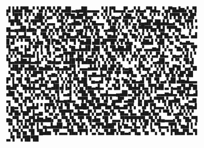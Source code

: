 ▟▐▟▟▜▙▞▝▟▚▜▞▟▚▟▉▃▄▟█▃▃▃▝▟▐▜▃▃▛▃▞▟▃▞▜▟▃▝▄▛▇▟▆▞▄▜▚▝█▜▝▞▝▟█▞▄▞▚▜▞▛▇▟▇▜▄▞▚▝▞▞▄▃▞▟▇▃▚▜▄▝▞▝▝▟▐▜▜▞▛▟▛▝█▜▙▝▚▜▛▜▞▃▃▝▜▞▃▟▆▞▛▞▆▃▃▝▊▟▚▝▉▞▃▜▄▟▛▟█▟▟▃▞▜▄▜▜▝▆▃▄▟▉▟▅▞▚▟▚▞▅▜▞▟▞▃▄▜▜▞▙▝▃▟█▞▞▝▃▜▞▜▜▜▅▜▟▝▛▜▅▝▝▞▝▟▄▞▄▟▃▝▚▝█▞▞▝▄▛▇▃▟▜▟▃▚▜▃▝▅▟▞▝▇▝▆▞▞▃▙▝▅▛▇▃▚▞▅▃▚▟▊▟▝▝▝▜▞▟▅▝▊▛▇▞▜▝▜▝▆▟▊▟▉▟▛▜▛▞▛▟▄▝▝▟▇▟▝▟▊▝▅▝▚▃▅▃▜▃▆▝▐▟▝▛▐▝▊▝▅▞▙▝▇▃▙▟▊▟▇▝▟▝█▟▇▟▉▝▄▞▃▃▅▟▝▞▃▝▆▞▙▝▛▞▞▞▜▟▅▟▐▝▃▜▝▃▅▜▜▛▐▟▝▃▛▞▄▝█▃▚▜▞▝▟▞▄▞▞▃▛▟▃▝▄▃▞▟▐▝▜▃▟▟▇▟▃▟▞▝▅▟▄▞▟▟▉▜▜▟▇▟▚▝▞▞▛▃▝▝▞▝▐▞▚▝▃▟▉▃▝▝▚▝▉▟▝▟█▟▚▟▇▞▅▟▇▞▅▃▆▟▜▝▃▃▟▟▞▟▊▟▛▟▚▃▄▝▟▜▄▞▝▞▟▝▄▛▇▝▄▞▆▝▅▝▚▝▞▟▛▜▝▃▅▞▞▝▅▜▞▝▊▃▆▃▙▞▛▝▛▝▜▜▄▝▃▞▅▜▟▝▅▜▞▟▛▟▊▛▐▝▉▝▉▃▅▜▚▞▄▟▝▞▟▞▜▟█▝▄▃▟▝▛▝▆▝▆▞▅▃▟▝▊▝▊▃▞▟▊▟▅▟▃▃▆▟▛▝▇▟▟▃▛▜▃▟▉▟▐▟▝▞▄▜▅▃▟▃▝▃▜▟▝▝█▟▟▜▃▜▜▟▊▃▚▃▅▜▄▛▇▟▇▝▅▝▝▞▄▞▙▞▃▜▝▃▟▝▞▜▙▜▙▝▄▟▃▃▄▟▉▃▜▟▚▜▞▝▃▃▅▟▃▜▛▟▃▟▃▝▇▝▟▜▞▝▝▝▜▞▟▃▄▟▃▝▜▜▄▛▇▝▟▝▄▟▛▃▅▛▐▞▄▟▞▜▜▞▄▟▆▝▝▃▆▞▄▃▜▝▄▟▟▝▐▜▜▞▟▝▊▝▇▟█▞▜▟▛▜▅▜▅▃▆▜▚▝▚▛▐▜▃▃▚▜▝▞▅▜▅▟▚▛▇▞▆▛▐▃▅▝▚▞▃▜▛▜▚▟▆▃▛▞▄▞▆▞▙▝▆▃▜▃▝▟▆▞▙▞▝▜▞▃▟▞▞▞▅▞▜▃▚▟▜▟▆▟▆▞▚▞▜▞▙▝▛▝▉▟▅▝█▝▃▃▜▜▜▜▜▜▄▜▞▟▄▃▃▞▙▝▇▞▜▝▚▝▞▟▞▛▐▝▄▃▙▟▉▃▛▞▜▟▚▝▅▜▜▟▇▛▐▞▆▃▜▃▚▛▐▝▜▃▃▜▜▝▅▟▐▝▝▞▜▞▅▝▉▝█▟▅▝▛▃▃▜▙▞▛▜▝▃▚▃▜▟▛▞▅▃▞▜▄▝▅▝▚▝▄▝▐▜▙▟▜▃▜▃▜▝▚▜▉▜▉
